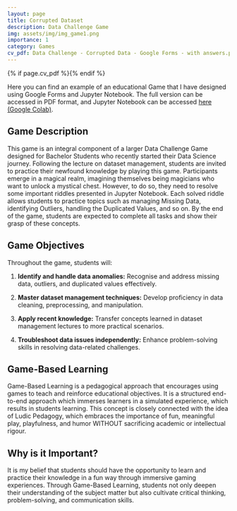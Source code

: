 ```yaml
---
layout: page
title: Corrupted Dataset
description: Data Challenge Game
img: assets/img/img_game1.png
importance: 1
category: Games
cv_pdf: Data Challenge - Corrupted Data - Google Forms - with answers.pdf
---
```


{% if page.cv_pdf %}<a href="{{ page.cv_pdf | prepend: 'assets/pdf/' | relative_url}}" target="_blank" rel="noopener noreferrer" class="float-right"><i class="fas fa-file-pdf" style="font-size: 48px;"></i></a>{% endif %}

Here you can find an example of an educational Game that I have designed using Google Forms and Jupyter Notebook. The full version can be accessed in PDF format, and Jupyter Notebook can be accessed [here (Google Colab)](https://colab.research.google.com/drive/1y1ZBtFXtK1dClCo7lVGE4vwp2Hbx_FuI). 

## Game Description

This game is an integral component of a larger Data Challenge Game designed for Bachelor Students who recently started their Data Science journey. Following the lecture on dataset management, students are invited to practice their newfound knowledge by playing this game. Participants emerge in a magical realm, imagining themselves being magicians who want to unlock a mystical chest. However, to do so, they need to resolve some important riddles presented in Jupyter Notebook. Each solved riddle allows students to practice topics such as managing Missing Data, identifying Outliers, handling the Duplicated Values, and so on. By the end of the game, students are expected to complete all tasks and show their grasp of these concepts.

## Game Objectives

Throughout the game, students will:

1. **Identify and handle data anomalies:** Recognise and address missing data, outliers, and duplicated values effectively.

2. **Master dataset management techniques:** Develop proficiency in data cleaning, preprocessing, and manipulation.

3. **Apply recent knowledge:** Transfer concepts learned in dataset management lectures to more practical scenarios.

4. **Troubleshoot data issues independently:** Enhance problem-solving skills in resolving data-related challenges.


## Game-Based Learning

Game-Based Learning is a pedagogical approach that encourages using games to teach and reinforce educational objectives. It is a structured end-to-end approach which immerses learners in a simulated experience, which results in students learning. This concept is closely connected with the idea of Ludic Pedagogy, which embraces the importance of fun, meaningful play, playfulness, and humor WITHOUT sacrificing academic or intellectual rigour.

## Why is it Important?

It is my belief that students should have the opportunity to learn and practice their knowledge in a fun way through immersive gaming experiences. Through Game-Based Learning, students not only deepen their understanding of the subject matter but also cultivate critical thinking, problem-solving, and communication skills.


